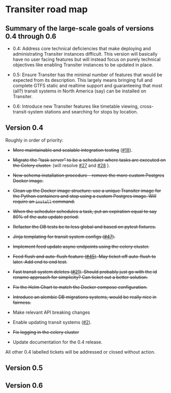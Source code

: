 
# Transiter road map

## Summary of the large-scale goals of versions 0.4 through 0.6

- 0.4: Address core technical deficiencies that make deploying
    and administrating Transiter instances difficult.
    This version will basically have no user facing features
    but will instead focus on purely technical objectives like enabling 
    Transiter instances
    to be updated in place.
    
- 0.5: Ensure Transiter has the minimal number of features
    that would be expected from its description. This largely means
    bringing full and complete GTFS static and realtime support and
    guaranteeing that most (all?) transit systems in North America (say) 
    can be installed on Transiter.

- 0.6: Introduce new Transiter features like timetable viewing,
    cross-transit-system stations and searching for stops by location.

## Version 0.4

Roughly in order of priority:

- ~~More maintainable and scalable integration testing~~
    ([#18](https://github.com/jamespfennell/transiter/issues/18)).


- ~~Migrate the "task server" to be a scheduler where tasks are
    executed on the Celery cluster.~~
    (will resolve
    [#27](https://github.com/jamespfennell/transiter/issues/27) and
    [#28](https://github.com/jamespfennell/transiter/issues/28)
    ).

- ~~New schema installation procedure - remove the more custom Postgres Docker image.~~

- ~~Clean up the Docker image structure: 
    use a unique Transiter image for the Python containers
    and stop using a custom Postgres image.
    Will require an `install` command.~~
    
- ~~When the scheduler schedules a task, put an expiration equal to say 80%
    of the auto update period.~~

- ~~Refactor the DB tests be to less global and based on pytest fixtures.~~

- ~~Jinja templating for transit system configs
    ([#47](https://github.com/jamespfennell/transiter/issues/47)).~~

- ~~Implement feed update async endpoints using the celery cluster.~~

- ~~Feed flush and auto-flush feature
    ([#45](https://github.com/jamespfennell/transiter/issues/45)).
    May ticket off auto-flush to later.
    Add end to end test.~~

- ~~Fast transit system deletes
    ([#21](https://github.com/jamespfennell/transiter/issues/21)).
    Should probably just go with the id rename approach for simplicity?
    Can ticket out a better solution.~~
 
- ~~Fix the Helm Chart to match the Docker compose configuration.~~

- ~~Introduce an alembic DB migrations systems, would be really nice in fairness.~~

- Make relevant API breaking changes

- Enable updating transit systems
    ([#2](https://github.com/jamespfennell/transiter/issues/2)).

- ~~Fix logging in the celery cluster~~

- Update documentation for the 0.4 release.

All other 0.4 labelled tickets will be addressed or closed without action.

## Version 0.5

## Version 0.6